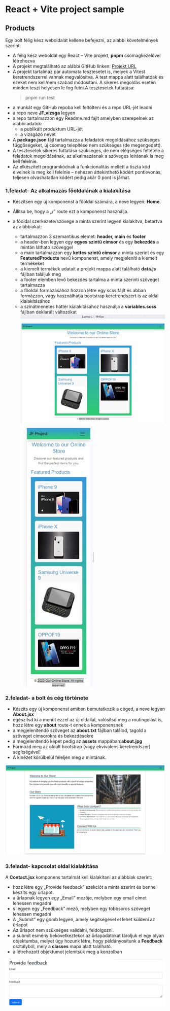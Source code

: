 # React + Vite project sample
## Products

Egy bolt félig kész weboldalát kellene befejezni, az alábbi követelmények szerint:
- A félig kész weboldal egy  React – Vite projekt, **pnpm** csomagkezelővel létrehozva
- A projekt megtalálható az alábbi GitHub linken:
  [Projekt URL](https://github.com/mkatay/products.git)
- A projekt tartalmaz pár automata tesztesetet is, melyek a Vitest keretrendszerrel vannak megvalósítva. A test mappa alatt találhatóak és ezeket nem kell/nem szabad módosítani.
A sikeres megoldás esetén minden teszt helyesen le fog futni.A tesztesetek futtatása:
    > pnpm run test
- a munkát egy GitHub repoba kell feltölteni és a repo URL-jét leadni
- a repo neve **JF_vizsga** legyen
- a repo tartalmazzon egy Readme.md fájlt amelyben szerepelnek az alábbi adatok:        
  - a publikált produktum URL-jét
  - a vizsgázó nevét
- A **package.json** fájl tartalmazza a feladatok megoldásához szükséges függőségeket, új csomag telepítése nem szükséges (de megengedett).
- A tesztesetek sikeres futtatása szükséges, de nem elégséges feltétele a feladatok megoldásának, az alkalmazásnak a szöveges leírásnak is meg kell felelnie.
- Az elkészített programkódnak a funkcionalitás mellett a tiszta kód elveinek is meg kell felelnie – nehezen áttekinthető kódért pontlevonás, teljesen olvashatatlan kódért pedig akár 0 pont is járhat.
  
### 1.feladat- Az alkalmazás főoldalának a kialakítása

- Készítsen egy új komponenst a főoldal számára, a neve legyen: **Home**. 
- Állítsa be, hogy a „/” route ezt a komponenst használja.
- a főoldal szerkezete/szövege a minta szerint legyen kialakítva, betartva az alábbiakat:

    - tartalmazzon 3 szemantikus elemet: **header, main** és **footer**
    - a header-ben legyen egy **egyes szintű címsor** és egy **bekezdés** a mintán látható szöveggel
    - a main tartalmazzon egy **kettes szintű címsor** a minta szerint és egy **FeaturedProducts** nevű komponenst, amely megjeleníti a kiemelt termékeket
    - a kiemelt termékek adatait a projekt mappa alatt található **data.js** fájlban találjuk meg
    - a footer elemben levő bekezdés tartalma a minta szerinti szöveget tartalmazza
    - a főoldal formázásához hozzon létre egy scss fájlt és abban formázzon, vagy használhatja bootstrap keretrendszert is az oldal kialakításához
    - a színátmenetes háttér kialakításához használja a **variables.scss** fájlban deklarált változókat
  ![minta MD kijelzőn](./src/assets/minta_md.jpg)
  ![minta SM kujelzőn](./src/assets/minta_sm.jpg)

### 2.feladat- a bolt és cég története
- Készíts egy új komponenst amiben bemutatkozik a céged, a neve legyen **About.jsx**
- egészítsd ki a menüt ezzel az új oldallal, valósítsd meg a routingolást is, hozz létre egy **about** route-t ennek a komponensnek
- a megjelenítendő szöveget az **about.txt** fájlban találod, tagold a szöveget címsorokra és bekezdésekre
- a megjelenítendő képet pedig az **assets** mappában:**about.jpg**
- Formázd meg az oldalt bootstrap (vagy ekvivalens keretrendszer) segítségével!
- A kinézet körülbelül feleljen meg a mintának.

![about page](src/assets/minta_about.jpg)

### 3.feladat- kapcsolat oldal kialakítása
  A **Contact.jsx** komponens tartalmát kell kialakítani az alábbiak szerint: 
- hozz létre egy „Provide feedback” szekciót a minta szerint és benne készíts egy űrlapot.
- a űrlapnak legyen egy  „Email” mezője, melyben egy email címet lehessen megadni
- s legyen egy „Feedback” mező, melyben egy többsoros szöveget lehessen megadni
- A „Submit” egy gomb legyen, amely segítségével el lehet küldeni az űrlapot
- Az űrlapot nem szükséges validálni, feldolgozni.
- a submit esmény bekövetkeztekor az űrlapadatokat tároljuk el egy olyan objektumba,  melyet úgy hozunk létre, hogy példányosítunk a **Feedback** osztályból, mely a **classes** mapa alatt található.
- a létrehozott objektumot jelenítsük meg a konzolban

![form](src/assets/feedback.jpg)

